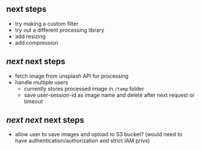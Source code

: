 ## next steps

- try making a custom filter
- try out a different processing library
- add resizing
- add compression

## _next_ next steps

- fetch image from unsplash API for processing
- handle multiple users
  - currently stores processed image in `/temp` folder
  - save user-session-id as image name and delete after next request or timeout

## _next_ _**next**_ next steps

- allow user to save images and upload to S3 bucket? (would need to have authentication/authorization and strict IAM privs)
